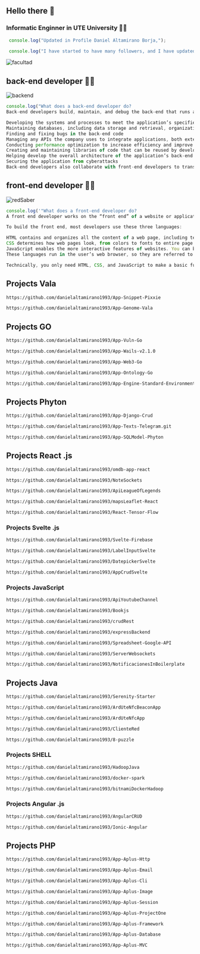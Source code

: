 ## Hello there 👋

### Informatic Enginner in UTE University 👨‍🎓

```javascript
 console.log("Updated in Profile Daniel Altamirano Borja,");
```

```javascript
 console.log("I have started to have many followers, and I have updated access links to projects of interest...");
```

![facultad](https://user-images.githubusercontent.com/64813513/167026268-16c60b86-b014-4dd8-b900-6090699abd26.png)

## back-end developer 👨‍💻
![backend](https://user-images.githubusercontent.com/64813513/167021686-b09b7051-45ef-4d2a-9863-db926ed3cf03.gif)
```javascript
console.log("What does a back-end developer do?
Back-end developers build, maintain, and debug the back-end that runs an application. As you might imagine, this is a large responsibility that can be broken down into many tasks. Depending on the company, a back-end developer will be responsible for some, most, or all of the following:

Developing the systems and processes to meet the application’s specified requirements
Maintaining databases, including data storage and retrieval, organization, backups, and security
Finding and fixing bugs in the back-end code
Managing any APIs the company uses to integrate applications, both externally and internally
Conducting performance optimization to increase efficiency and improve the user experience
Creating and maintaining libraries of code that can be reused by developers across the organization
Helping develop the overall architecture of the application’s back-end
Securing the application from cyberattacks
Back-end developers also collaborate with front-end developers to translate their functions to user-facing content in the app’s interface. Back-end developers often work with managers, architects, designers, researchers, IT security, and many more to bring web applications to life.");
```
## front-end developer 👨‍💻
![redSaber](https://user-images.githubusercontent.com/64813513/166987258-b4c6acc4-9944-490b-887b-79cca971513c.gif)
~~~javascript
console.log('"What does a front-end developer do?
A front end developer works on the “front end” of a website or application. The front end is the part of your website or app that users see and engage with. Through your front end, your visitors can absorb information, interact with page elements, and submit their information to you. Front end developers make this all possible.

To build the front end, most developers use these three languages:

HTML contains and organizes all the content of a web page, including text, images, links, buttons, and a lot more. You’ve probably heard of this one — every page on the web uses it.
CSS determines how web pages look, from colors to fonts to entire page layouts. CSS interacts closely with HTML to make visually-appealing sites.
JavaScript enables the more interactive features of websites. You can build a passable site with HTML and CSS alone, but if you want to add anything beyond static content, you’ll need to use JavaScript.
These languages run in the user’s web browser, so they are referred to as “client-side” languages. Front end developers (and full stack developers) have deep knowledge of these. They might also have a background user experience design, graphic design, and/or other specialties that support an engaging front end.

Technically, you only need HTML, CSS, and JavaScript to make a basic functional website. However, websites that implement more complex tasks require functionality behind the scenes.');


~~~
## Projects Vala
```html
https://github.com/danielaltamirano1993/App-Snippet-Pixxie
```
```html
https://github.com/danielaltamirano1993/App-Genome-Vala
```
## Projects GO
```html
https://github.com/danielaltamirano1993/App-Vuln-Go
```
```html
https://github.com/danielaltamirano1993/App-Wails-v2.1.0
```
```html
https://github.com/danielaltamirano1993/App-Web3-Go
```
```html
https://github.com/danielaltamirano1993/App-Ontology-Go
```
```html
https://github.com/danielaltamirano1993/App-Engine-Standard-Environment
```
## Projects Phyton
```html
https://github.com/danielaltamirano1993/App-Django-Crud
```
```html
https://github.com/danielaltamirano1993/App-Texts-Telegram.git
```
```html
https://github.com/danielaltamirano1993/App-SQLModel-Phyton
```
## Projects React .js
```html
https://github.com/danielaltamirano1993/omdb-app-react
```
```html
https://github.com/danielaltamirano1993/NoteSockets
```
```html
https://github.com/danielaltamirano1993/ApiLeagueOfLegends
```
```html
https://github.com/danielaltamirano1993/mapsLeaflet-React
```
```html
https://github.com/danielaltamirano1993/React-Tensor-Flow
```
### Projects Svelte .js
```html
https://github.com/danielaltamirano1993/Svelte-Firebase
```
```html
https://github.com/danielaltamirano1993/LabelInputSvelte
```
```html
https://github.com/danielaltamirano1993/DatepickerSvelte
```
```html
https://github.com/danielaltamirano1993/AppCrudSvelte
```
### Projects JavaScript
```html
https://github.com/danielaltamirano1993/ApiYoutubeChannel
```
```html
https://github.com/danielaltamirano1993/Bookjs
```
```html
https://github.com/danielaltamirano1993/crudRest
```
```html
https://github.com/danielaltamirano1993/expressBackend
```
```html
https://github.com/danielaltamirano1993/Spreadsheet-Google-API
```
```html
https://github.com/danielaltamirano1993/ServerWebsockets
```
```html
https://github.com/danielaltamirano1993/NotificacionesInBoilerplate
```
## Projects Java
```html
https://github.com/danielaltamirano1993/Serenity-Starter
```
```html
https://github.com/danielaltamirano1993/ArdUteNfcBeaconApp
```
```html
https://github.com/danielaltamirano1993/ArdUteNfcApp
```
```html
https://github.com/danielaltamirano1993/ClienteRed
```
```html
https://github.com/danielaltamirano1993/8-puzzle
```
### Projects SHELL
```html
https://github.com/danielaltamirano1993/HadoopJava
```
```html
https://github.com/danielaltamirano1993/docker-spark
```
```html
https://github.com/danielaltamirano1993/bitnamiDockerHadoop
```
### Projects Angular .js
```html
https://github.com/danielaltamirano1993/AngularCRUD
```
```html
https://github.com/danielaltamirano1993/Ionic-Angular
```
## Projects PHP
```html
https://github.com/danielaltamirano1993/App-Aplus-Http
```
```html
https://github.com/danielaltamirano1993/App-Aplus-Email
```
```html
https://github.com/danielaltamirano1993/App-Aplus-Cli
```
```html
https://github.com/danielaltamirano1993/App-Aplus-Image
```
```html
https://github.com/danielaltamirano1993/App-Aplus-Session
```
```html
https://github.com/danielaltamirano1993/App-Aplus-ProjectOne
```
```html
https://github.com/danielaltamirano1993/App-Aplus-Framework
```
```html
https://github.com/danielaltamirano1993/App-Aplus-Database
```
```html
https://github.com/danielaltamirano1993/App-Aplus-MVC
```
<!--
**danielaltamirano1993/danielaltamirano1993** is a ✨ _special_ ✨ repository because its `README.md` (this file) appears on your GitHub profile.

Here are some ideas to get you started:

- 🔭 I’m currently working on ...
- 🌱 I’m currently learning ...
- 👯 I’m looking to collaborate on ...
- 🤔 I’m looking for help with ...
- 💬 Ask me about ...
- 📫 How to reach me: ...
- 😄 Pronouns: ...
- ⚡ Fun fact: ...
-->
